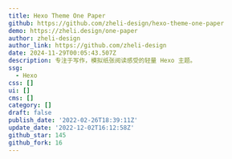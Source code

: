 ```yaml
---
title: Hexo Theme One Paper
github: https://github.com/zheli-design/hexo-theme-one-paper
demo: https://zheli.design/one-paper
author: zheli-design
author_link: https://github.com/zheli-design
date: 2024-11-29T00:05:43.507Z
description: 专注于写作，模拟纸张阅读感受的轻量 Hexo 主题。
ssg:
  - Hexo
css: []
ui: []
cms: []
category: []
draft: false
publish_date: '2022-02-26T18:39:11Z'
update_date: '2022-12-02T16:12:58Z'
github_star: 145
github_fork: 16
---
```

